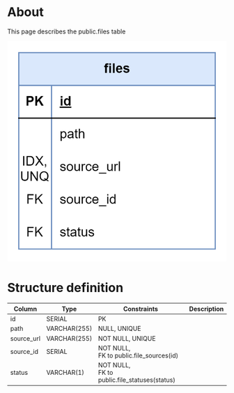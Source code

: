 # About  

This page describes the public.files table  

![Alt text](files.png)

# Structure definition  

| Column | Type | Constraints | Description |
| - | - | - | - |
| id | SERIAL | PK |
| path | VARCHAR(255) | NULL, UNIQUE |
| source_url | VARCHAR(255) | NOT NULL, UNIQUE |
| source_id | SERIAL | NOT NULL,<br/> FK to public.file_sources(id) |
| status | VARCHAR(1) | NOT NULL,<br/> FK to public.file_statuses(status) |